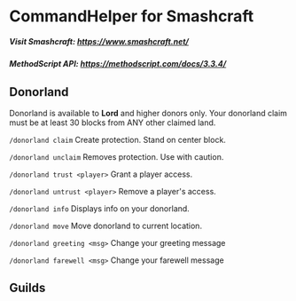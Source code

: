 # CommandHelper for Smashcraft
##### Visit Smashcraft: https://www.smashcraft.net/
##### MethodScript API: https://methodscript.com/docs/3.3.4/

## Donorland

Donorland is available to **Lord** and higher donors only. Your donorland claim must be at least 30 blocks from ANY other claimed land.

`/donorland claim` Create protection. Stand on center block.

`/donorland unclaim` Removes protection. Use with caution.

`/donorland trust <player>` Grant a player access.

`/donorland untrust <player>` Remove a player's access.

`/donorland info` Displays info on your donorland.

`/donorland move` Move donorland to current location.

`/donorland greeting <msg>` Change your greeting message

`/donorland farewell <msg>` Change your farewell message

## Guilds